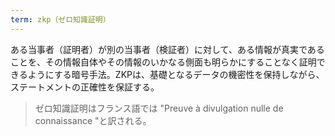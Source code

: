 ```yaml
---
term: zkp（ゼロ知識証明）
---
```

ある当事者（証明者）が別の当事者（検証者）に対して、ある情報が真実であることを、その情報自体やその情報のいかなる側面も明らかにすることなく証明できるようにする暗号手法。ZKPは、基礎となるデータの機密性を保持しながら、ステートメントの正確性を保証する。

> ゼロ知識証明はフランス語では "Preuve à divulgation nulle de connaissance "と訳される。